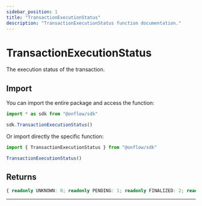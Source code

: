 ```yaml
---
sidebar_position: 1
title: "TransactionExecutionStatus"
description: "TransactionExecutionStatus function documentation."
---
```


<!-- THIS DOCUMENT IS AUTO-GENERATED FROM [onflow/sdk/src/sdk.ts](https://github.com/onflow/fcl-js/tree/master/packages/sdk/src/sdk.ts). DO NOT EDIT MANUALLY -->

# TransactionExecutionStatus

The execution status of the transaction.

## Import

You can import the entire package and access the function:

```typescript
import * as sdk from "@onflow/sdk"

sdk.TransactionExecutionStatus()
```

Or import directly the specific function:

```typescript
import { TransactionExecutionStatus } from "@onflow/sdk"

TransactionExecutionStatus()
```



## Returns

```typescript
{ readonly UNKNOWN: 0; readonly PENDING: 1; readonly FINALIZED: 2; readonly EXECUTED: 3; readonly SEALED: 4; readonly EXPIRED: 5; }
```


---